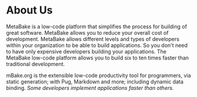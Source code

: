 # About Us

MetaBake is a low-code platform that simplifies the process for building of great software.  MetaBake allows you to reduce your overall cost of development. MetaBake allows different levels and types of developers within your organization to be able to build applications. So you don't need to have only expensive developers building your applications. The MetaBake low-code platform allows you to build six to ten times faster than traditional development.


mBake.org is the extensible low-code productivity tool for programmers, via static generation; with Pug, Markdown and more; including dynamic data binding. *Some developers implement applications faster than others.*